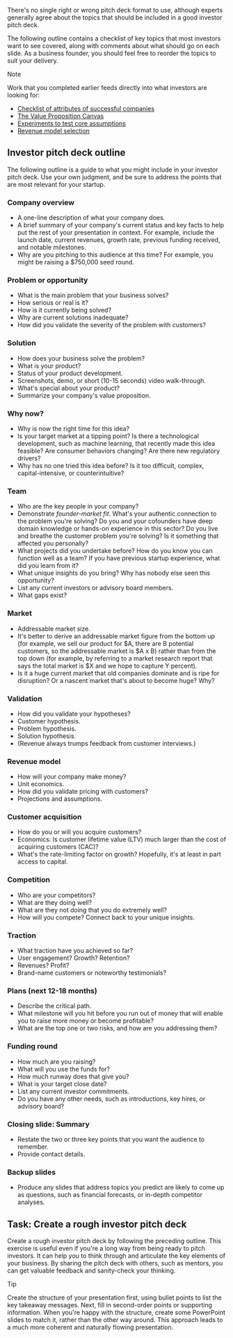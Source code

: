 There's no single right or wrong pitch deck format to use, although experts generally agree about the topics that should be included in a good investor pitch deck.

The following outline contains a checklist of key topics that most investors want to see covered, along with comments about what should go on each slide. As a business founder, you should feel free to reorder the topics to suit your delivery.

> [!NOTE]
> Work that you completed earlier feeds directly into what investors are looking for:
>
> - [Checklist of attributes of successful companies](../../fundamentals/3-success.yml?azure-portal=true#worksheet)
> - [The Value Proposition Canvas](../../validate-idea/2-articulate-idea.yml?azure-portal=true#task-complete-your-own-value-proposition-canvas)
> - [Experiments to test core assumptions](../../validate-idea/5-experiment-power.yml?azure-portal=true)
> - [Revenue model selection](../../revenue/2-revenue-models.yml?azure-portal=true#task-evaluate-a-revenue-model)

## Investor pitch deck outline

The following outline is a guide to what you might include in your investor pitch deck. Use your own judgment, and be sure to address the points that are most relevant for your startup.

### Company overview

- A one-line description of what your company does.
- A brief summary of your company's current status and key facts to help put the rest of your presentation in context. For example, include the launch date, current revenues, growth rate, previous funding received, and notable milestones.
- Why are you pitching to this audience at this time? For example, you might be raising a $750,000 seed round.

### Problem or opportunity

- What is the main problem that your business solves?
- How serious or real is it?
- How is it currently being solved?
- Why are current solutions inadequate?
- How did you validate the severity of the problem with customers?

### Solution

- How does your business solve the problem?
- What is your product?
- Status of your product development.
- Screenshots, demo, or short (10-15 seconds) video walk-through.
- What's special about your product?
- Summarize your company's value proposition.

### Why now?

- Why is now the right time for this idea?
- Is your target market at a tipping point? Is there a technological development, such as machine learning, that recently made this idea feasible? Are consumer behaviors changing? Are there new regulatory drivers?
- Why has no one tried this idea before? Is it too difficult, complex, capital-intensive, or counterintuitive?

### Team

- Who are the key people in your company?
- Demonstrate *founder-market fit*. What's your authentic connection to the problem you're solving? Do you and your cofounders have deep domain knowledge or hands-on experience in this sector? Do you live and breathe the customer problem you're solving? Is it something that affected you personally?
- What projects did you undertake before? How do you know you can function well as a team? If you have previous startup experience, what did you learn from it?
- What unique insights do you bring? Why has nobody else seen this opportunity?
- List any current investors or advisory board members.
- What gaps exist?

### Market

- Addressable market size.
- It's better to derive an addressable market figure from the bottom up (for example, we sell our product for $A, there are B potential customers, so the addressable market is $A x B) rather than from the top down (for example, by referring to a market research report that says the total market is $X and we hope to capture Y percent).
- Is it a huge current market that old companies dominate and is ripe for disruption? Or a nascent market that's about to become huge? Why?

### Validation

- How did you validate your hypotheses?
- Customer hypothesis.
- Problem hypothesis.
- Solution hypothesis.
- (Revenue always trumps feedback from customer interviews.)

### Revenue model

- How will your company make money?
- Unit economics.
- How did you validate pricing with customers?
- Projections and assumptions.

### Customer acquisition

- How do you or will you acquire customers?
- Economics: Is customer lifetime value (LTV) much larger than the cost of acquiring customers (CAC)?
- What's the rate-limiting factor on growth? Hopefully, it's at least in part access to capital.

### Competition

- Who are your competitors?
- What are they doing well?
- What are they not doing that you do extremely well?
- How will you compete? Connect back to your unique insights.

### Traction

- What traction have you achieved so far?
- User engagement? Growth? Retention?
- Revenues? Profit?
- Brand-name customers or noteworthy testimonials?

### Plans (next 12-18 months)

- Describe the critical path.
- What milestone will you hit before you run out of money that will enable you to raise more money or become profitable?
- What are the top one or two risks, and how are you addressing them?

### Funding round

- How much are you raising?
- What will you use the funds for?
- How much runway does that give you?
- What is your target close date?
- List any current investor commitments.
- Do you have any other needs, such as introductions, key hires, or advisory board?

### Closing slide: Summary

- Restate the two or three key points that you want the audience to remember.
- Provide contact details.

### Backup slides

- Produce any slides that address topics you predict are likely to come up as questions, such as financial forecasts, or in-depth competitor analyses.

## Task: Create a rough investor pitch deck

Create a rough investor pitch deck by following the preceding outline. This exercise is useful even if you're a long way from being ready to pitch investors. It can help you to think through and articulate the key elements of your business. By sharing the pitch deck with others, such as mentors, you can get valuable feedback and sanity-check your thinking.

> [!TIP]
> Create the structure of your presentation first, using bullet points to list the key takeaway messages. Next, fill in second-order points or supporting information. When you're happy with the structure, create some PowerPoint slides to match it, rather than the other way around. This approach leads to a much more coherent and naturally flowing presentation.
